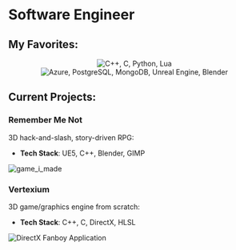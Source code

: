 # Software Engineer

## My Favorites:
<p align="center">
    <img src="https://skillicons.dev/icons?i=cpp,c,py,lua" alt="C++, C, Python, Lua">
    <img src="https://skillicons.dev/icons?i=azure,postgres,mongodb,unreal,blender" alt="Azure, PostgreSQL, MongoDB, Unreal Engine, Blender">
</p>

## Current Projects:
### Remember Me Not
3D hack-and-slash, story-driven RPG:

- **Tech Stack**: UE5, C++, Blender, GIMP

![game_i_made](https://github.com/rickyringler/rickyringler/assets/135162902/df6e05e3-9187-4ce0-90ba-cd73de384a13)


### Vertexium
3D game/graphics engine from scratch:

- **Tech Stack**: C++, C, DirectX, HLSL

![DirectX Fanboy Application](https://github.com/rickyringler/rickyringler/assets/135162902/92da9f3d-c161-4faf-a373-cbce320ede22)
